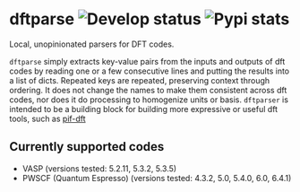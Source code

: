 # dftparse ![Develop status](https://travis-ci.org/CitrineInformatics/dftparse.svg?branch=develop) ![Pypi stats](https://img.shields.io/pypi/v/dftparse.svg)

Local, unopinionated parsers for DFT codes.

`dftparse` simply extracts key-value pairs from the inputs and outputs of dft codes by reading one or a few consecutive lines and putting the results into a list of dicts.
Repeated keys are repeated, preserving context through ordering.
It does not change the names to make them consistent across dft codes, nor does it do processing to homogenize units or basis.
`dftparser` is intended to be a building block for building more expressive or useful dft tools, such as [pif-dft](https://github.com/CitrineInformatics/pif-dft)

## Currently supported codes
 - VASP (versions tested: 5.2.11, 5.3.2, 5.3.5)
 - PWSCF (Quantum Espresso) (versions tested: 4.3.2, 5.0, 5.4.0, 6.0, 6.4.1)
